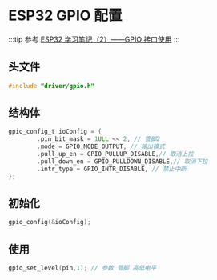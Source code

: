 # ESP32 GPIO 配置

:::tip 参考
[ESP32 学习笔记（2）——GPIO 接口使用](https://blog.csdn.net/qq_36347513/article/details/115691435)
:::

## 头文件
```c
#include "driver/gpio.h"
```


## 结构体

```c
gpio_config_t ioConfig = {
        .pin_bit_mask = 1ULL << 2, // 管脚2
        .mode = GPIO_MODE_OUTPUT, // 输出模式
        .pull_up_en = GPIO_PULLUP_DISABLE,// 取消上拉
        .pull_down_en = GPIO_PULLDOWN_DISABLE,// 取消下拉
        .intr_type = GPIO_INTR_DISABLE, // 禁止中断
};


```

## 初始化
```c
gpio_config(&ioConfig);
```

## 使用
```c
gpio_set_level(pin,1); // 参数 管脚 高低电平
```

